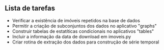 ## Lista de tarefas

- Verificar a existência de imóveis repetidos na base de dados
- Permitir a criação de subconjuntos dos dados no aplicativo "graphs"
- Construir tabelas de estatíticas condicionais no aplicativos "tables"
- Incluir a informação da data de download em imoveis.py
- Criar rotina de extração dos dados para construção de série temporal

